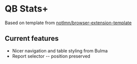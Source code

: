 # QB Stats+

Based on template from [notlmn/browser-extension-template](https://github.com/notlmn/browser-extension-template)

## Current features  
- Nicer navigation and table styling from Bulma  
- Report selector -- position preserved
